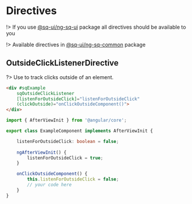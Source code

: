 # Directives

!> If you use [@sq-ui/ng-sq-ui](https://www.npmjs.com/package/@sq-ui/ng-sq-ui) package all directives should be available to you

!> Available directives in [@sq-ui/ng-sq-common](https://www.npmjs.com/package/@sq-ui/ng-sq-common) package

## OutsideClickListenerDirective

?> Use to track clicks outside of an element.

```html
<div #sqExample
    sqOutsideClickListener
    [listenForOutsideClick]="listenForOutsideClick"
    (clickOutside)="onClickOutsideComponent()">
</div>
```

```typescript
import { AfterViewInit } from '@angular/core';

export class ExampleComponent implements AfterViewInit {

    listenForOutsideClick: boolean = false;
    
    ngAfterViewInit() {
        listenForOutsideClick = true;
    }

    onClickOutsideComponent() {
        this.listenForOutsideClick = false;
        // your code here
    }
}
```
